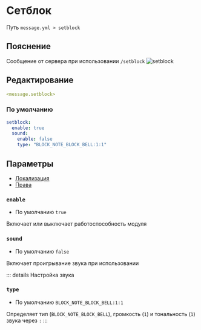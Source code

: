 # Сетблок
Путь `message.yml > setblock`

## Пояснение
Сообщение от сервера при использовании `/setblock`
![setblock](/setblock.png)

## Редактирование
```yaml
<message.setblock>
```

### По умолчанию
```yaml
setblock:
  enable: true
  sound:
    enable: false
    type: "BLOCK_NOTE_BLOCK_BELL:1:1"
```

## Параметры

- [Локализация](/ru/localizations/ru_ru/message/setblock/)
- [Права](/ru/permission/message/setblock/)

### `enable`
- По умолчанию `true`

Включает или выключает работоспособность модуля

### `sound`
- По умолчанию `false`

Включает проигрывание звука при использовании

::: details Настройка звука
### `type`
- По умолчанию `BLOCK_NOTE_BLOCK_BELL:1:1`

Определяет тип (`BLOCK_NOTE_BLOCK_BELL`), громкость (`1`) и тональность (`1`) звука через `:`
:::
